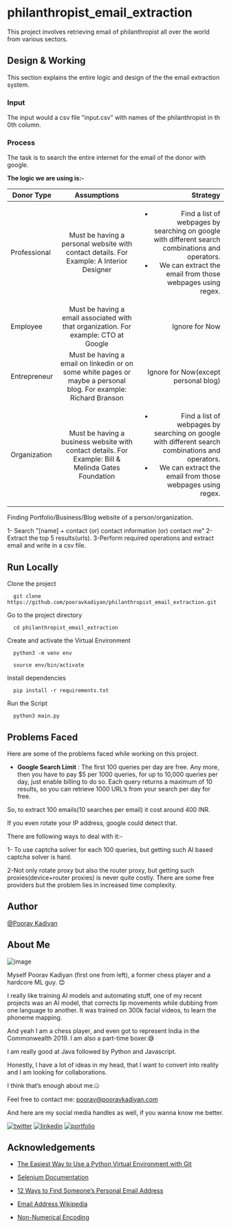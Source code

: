 # philanthropist_email_extraction

This project involves retrieving email of philanthropist all over the world from various sectors.

## Design & Working

This section explains the entire logic and design of the the email extraction system.

### Input 

The input would a csv file "input.csv" with names of the philanthropist in th 0th column.

### Process

The task is to search the entire internet for the email of the donor with google.

**The logic we are using is:-**


| Donor Type   |      Assumptions     |  Strategy |
|----------|:-------------:|------:|
| Professional | Must be having a personal website with contact details. For Example: A Interior Designer | <ul><li>Find a list of webpages by searching on google with different search combinations and operators.</li><li>We can extract the email from those webpages using regex.</li></ul>|
| Employee | Must be having a email associated with that organization. For example: CTO at Google |   Ignore for Now |
| Entrepreneur | Must be having a email on linkedin or on some white pages or maybe a personal blog. For example: Richard Branson |  Ignore for Now(except personal blog) |
| Organization | Must be having a business website with contact details. For Example: Bill & Melinda Gates Foundation | <ul><li>Find a list of webpages by searching on google with different search combinations and operators.</li><li>We can extract the email from those webpages using regex.</li></ul> |

Finding Portfolio/Business/Blog website of a person/organization. 

1- Search "[name] + contact (or) contact information (or) contact me"
2-Extract the top 5 results(urls).
3-Perform required operations and extract email and write in a csv file.







## Run Locally

Clone the project

```
  git clone https://github.com/pooravkadiyan/philanthropist_email_extraction.git
```

Go to the project directory

```
  cd philanthropist_email_extraction
```

Create and activate the Virtual Environment

```
  python3 -m venv env
```
```
  source env/bin/activate
```


Install dependencies

```
  pip install -r requirements.txt
```

Run the Script

```
  python3 main.py
```


## Problems Faced

Here are some of the problems faced while working on this project.

- **Google Search Limit** : The first 100 queries per day are free. Any more, then you have to pay $5 per 1000 queries, for up to 10,000 queries per day, just enable billing to do so. Each query returns a maximum of 10 results, so you can retrieve 1000 URL’s from your search per day for free.

So, to extract 100 emails(10 searches per email) it cost around 400 INR.

If you even rotate your IP address, google could detect that.

There are following ways to deal with it:-

1- To use captcha solver for each 100 queries, but getting such AI based captcha solver is hard.

2-Not only rotate proxy but also the router proxy, but getting such proxies(device+router proxies) is never quite costly. There are some free providers but the problem lies in increased time complexity.



## Author 

[@Poorav Kadiyan](https://github.com/pooravkadiyan)


##  About Me 

![image](https://media-exp1.licdn.com/dms/image/C4D22AQHyfm8BW7PTEw/feedshare-shrink_2048_1536/0/1660113794129?e=2147483647&v=beta&t=U8Si__KScWy3yY6F3Q61WKYIwaP0YfmobQFwttBSwIM)


Myself Poorav Kadiyan (first one from left), a former chess player and a hardcore ML guy. 😊

I really like training AI models and automating stuff, one of my recent projects was an AI model, that corrects lip movements while dubbing from one language to another. It was trained on 300k facial videos, to learn the phoneme mapping. 

And yeah I am a chess player, and even got to represent India in the Commonwealth 2019. I am also a part-time boxer.😅

I am really good at Java followed by Python and Javascript.

Honestly, I have a lot of ideas in my head, that I want to convert into reality and I am looking for collaborations. 

I think that’s enough about me.🤐

Feel free to contact me: poorav@pooravkadiyan.com

And here are my social media handles as well, if you wanna know me better.

[![twitter](https://img.shields.io/badge/twitter-1DA1F2?style=for-the-badge&logo=twitter&logoColor=white)](https://twitter.com/PooravKadiyan)
[![linkedin](https://img.shields.io/badge/linkedin-0A66C2?style=for-the-badge&logo=linkedin&logoColor=white)](https://www.linkedin.com/in/pooravkadiyan/)
[![portfolio](https://img.shields.io/badge/instagram-0?style=for-the-badge&logo=instagram&logoColor=red)](https://www.instagram.com/pooravkadiyan/)







## Acknowledgements

 - [The Easiest Way to Use a Python Virtual Environment with Git](https://medium.com/wealthy-bytes/the-easiest-way-to-use-a-python-virtual-environment-with-git-401e07c39cde)

  - [Selenium Documentation](https://www.selenium.dev/documentation/)

  - [12 Ways to Find Someone’s Personal Email Address](https://www.wordstream.com/blog/ws/2009/09/23/find-anyones-personal-email)

  - [Email Address Wikipedia](https://en.wikipedia.org/wiki/Email_address)

  - [Non-Numerical Encoding](https://www.youtube.com/watch?v=ut74oHojxqo&t=37s)

  



